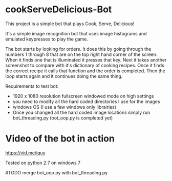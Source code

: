 cookServeDelicious-Bot
======================

This project is a simple bot that plays Cook, Serve, Delicious! 

It's a simple image recognition bot that uses image histograms and emulated keypresses to play the game.

The bot starts by looking for orders. It does this by going through the numbers 1 through 8 that are on the top right hand
corner of the screen. When it finds one that is illuminated it presses that key. Next it takes another screenshot
to compare with it's dictionary of cooking recipes. Once it finds the correct recipe it calls that function and the order
is completed. Then the loop starts again and it continues doing the same thing.


Requirements to test bot:

- 1920 x 1080 resolution fullscreen windowed mode on high settings
- you need to modify all the hard coded directories I use for the images
- windows OS (I use a few windows only librairies)
- Once you changed all the hard coded image locations simply run bot_threading.py (bot_oop.py is completed yet)


# Video of the bot in action
https://vid.me/iquy

Tested on python 2.7 on windows 7

#TODO
merge bot_oop.py with bot_threading.py
